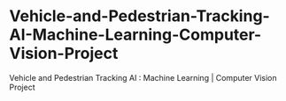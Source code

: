# Vehicle-and-Pedestrian-Tracking-AI-Machine-Learning-Computer-Vision-Project
Vehicle and Pedestrian Tracking AI : Machine Learning | Computer Vision Project
